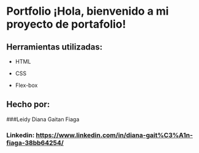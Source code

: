 # Portfolio ¡Hola, bienvenido a mi proyecto de portafolio!

## Herramientas utilizadas:

* HTML

* CSS

* Flex-box

## Hecho por:

###Leidy Diana Gaitan Fiaga

### Linkedin: https://www.linkedin.com/in/diana-gait%C3%A1n-fiaga-38bb64254/
